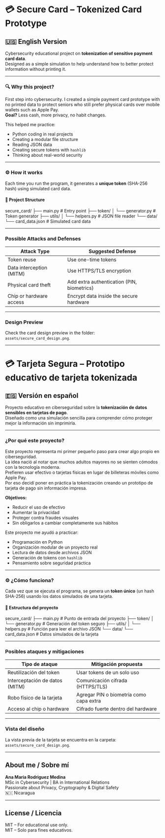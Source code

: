 # 💳 Secure Card – Tokenized Card Prototype  

## 🇺🇸 English Version  
Cybersecurity educational project on **tokenization of sensitive payment card data**.  
Designed as a simple simulation to help understand how to better protect information without printing it.

---

### 🔍 Why this project?  
First step into cybersecurity. I created a simple payment card prototype with no printed data to protect seniors who still prefer physical cards over mobile wallets such as Apple Pay.  
**Goal?** Less cash, more privacy, no habit changes.

This helped me practice:  
- Python coding in real projects  
- Creating a modular file structure  
- Reading JSON data  
- Creating secure tokens with `hashlib`  
- Thinking about real-world security  

---

### ⚙️ How it works  
Each time you run the program, it generates a **unique token** (SHA-256 hash) using simulated card data.

#### 📁 Project Structure
secure_card/
├── main.py # Entry point
├── token/
│ └── generator.py # Token generator
├── utils/
│ └── helpers.py # JSON file reader
└── data/
└── card_data.json # Simulated card data

---

### Possible Attacks and Defenses

| Attack Type               | Suggested Defense                             |
|---------------------------|-----------------------------------------------|
| Token reuse               | Use one-time tokens                           |
| Data interception (MITM)  | Use HTTPS/TLS encryption                      |
| Physical card theft       | Add extra authentication (PIN, biometrics)    |
| Chip or hardware access   | Encrypt data inside the secure hardware       |

---

### Design Preview  
Check the card design preview in the folder: `assets/secure_card_design.png`.

---

# 💳 Tarjeta Segura – Prototipo educativo de tarjeta tokenizada  

## 🇪🇸 Versión en español  
Proyecto educativo en ciberseguridad sobre la **tokenización de datos sensibles en tarjetas de pago**.  
Diseñado como una simulación sencilla para comprender cómo proteger mejor la información sin imprimirla.

---

### ¿Por qué este proyecto?  
Este proyecto representa mi primer pequeño paso para crear algo propio en ciberseguridad.  
La idea nació al notar que muchos adultos mayores no se sienten cómodos con la tecnología moderna.  
Prefieren usar efectivo o tarjetas físicas en lugar de billeteras móviles como Apple Pay.  
Por eso decidí poner en práctica la tokenización creando un prototipo de tarjeta de pago sin información impresa.  

**Objetivos:**  
- Reducir el uso de efectivo  
- Aumentar la privacidad  
- Proteger contra fraudes visuales  
- Sin obligarlos a cambiar completamente sus hábitos

Este proyecto me ayudó a practicar:  
- Programación en Python  
- Organización modular de un proyecto real  
- Lectura de datos desde archivos JSON  
- Generación de tokens con `hashlib`  
- Pensamiento sobre seguridad práctica  

---

### ⚙️ ¿Cómo funciona?
Cada vez que se ejecuta el programa, se genera un **token único** (un hash SHA-256) usando los datos simulados de una tarjeta.

#### 📁 Estructura del proyecto
secure_card/
├── main.py # Punto de entrada del proyecto
├── token/
│ └── generator.py # Generación del token seguro
├── utils/
│ └── helpers.py # Función para leer el archivo JSON
└── data/
└── card_data.json # Datos simulados de la tarjeta

---

### Posibles ataques y mitigaciones

| Tipo de ataque               | Mitigación propuesta                          |
|------------------------------|-----------------------------------------------|
| Reutilización del token      | Usar tokens de un solo uso                    |
| Interceptación de datos (MITM) | Comunicación cifrada (HTTPS/TLS)           |
| Robo físico de la tarjeta    | Agregar PIN o biometría como capa extra       |
| Acceso al chip o hardware    | Cifrado fuerte dentro del hardware            |

---

### Vista del diseño  
La vista previa de la tarjeta se encuentra en la carpeta: `assets/secure_card_design.png`.

---

## About me / Sobre mí  
**Ana Maria Rodriguez Medina**  
MSc in Cybersecurity | BA in International Relations  
Passionate about Privacy, Cryptography & Digital Safety  
🇳🇮 Nicaragua  

---

## License / Licencia  
MIT – For educational use only.  
MIT – Solo para fines educativos. 